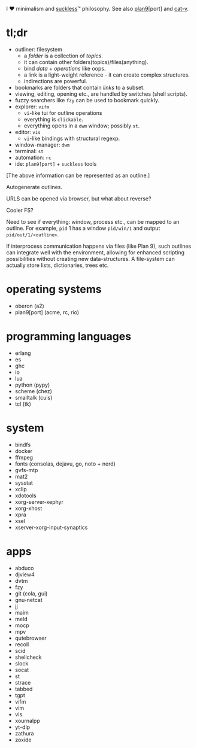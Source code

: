 I ❤ minimalism and [suckless](https://suckless.org/)™ philosophy. See also
[plan9](https://plan9.io/plan9/)[port] and [cat-v](https://doc.cat-v.org/).

# tl;dr

* outliner: filesystem
  * a *folder* is a collection of *topics*.
  * it can contain other folders(topics)/files(anything).
  * bind *data* + *operations* like oops.
  * a link is a light-weight reference - it can create complex structures.
  * indirections are powerful.
* bookmarks are folders that contain *links* to a subset.
* viewing, editing, opening etc., are handled by switches (shell scripts).
* fuzzy searchers like `fzy` can be used to bookmark quickly.
* explorer: `vifm`
  * `vi`-like tui for outline operations
  * everything is `clickable`.
  * everything opens in a `dwm` window; possibly `st`.
* editor: `vis`
  * `vi`-like bindings with structural regexp.
* window-manager: `dwm`
* terminal: `st`
* automation: `rc`
* ide: `plan9[port]` + `suckless` tools

[The above information can be represented as an outline.]

Autogenerate outlines.

URLS can be opened via browser, but what about reverse?

Cooler FS?

Need to see if everything: window, process etc., can be mapped to an outline.
For example, `pid` 1 has a window `pid/win/1` and output `pid/out/1/<outline>`.

If interprocess communication happens via files (like Plan 9), such outlines
can integrate well with the environment, allowing for enhanced scripting
possibilities without creating new data-structures. A file-system can actually
store lists, dictionaries, trees etc.

# operating systems

* oberon (a2)
* plan9[port] (acme, rc, rio)

# programming languages

* erlang
* es
* ghc
* io
* lua
* python (pypy)
* scheme (chez)
* smalltalk (cuis)
* tcl (tk)

# system

* bindfs
* docker
* ffmpeg
* fonts (consolas, dejavu, go, noto + nerd)
* gvfs-mtp
* mat2
* sysstat
* xclip
* xdotools
* xorg-server-xephyr
* xorg-xhost
* xpra
* xsel
* xserver-xorg-input-synaptics

# apps

* abduco
* djview4
* dvtm
* fzy
* git (cola, gui)
* gnu-netcat
* jj
* maim
* meld
* mocp
* mpv
* qutebrowser
* recoll
* scid
* shellcheck
* slock
* socat
* st
* strace
* tabbed
* tgpt
* vifm
* vim
* vis
* xournalpp
* yt-dlp
* zathura
* zoxide
